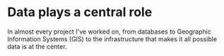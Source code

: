 # Data plays a central role
In almost every project I've worked on, from databases to Geographic Information Systems (GIS) to the infrastructure that makes it all possible data is at the center.
